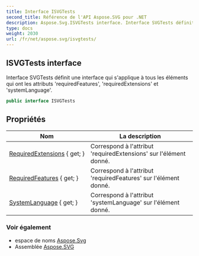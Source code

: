 ```yaml
---
title: Interface ISVGTests
second_title: Référence de l'API Aspose.SVG pour .NET
description: Aspose.Svg.ISVGTests interface. Interface SVGTests définit une interface qui sapplique à tous les éléments qui ont les attributs requiredFeatures requiredExtensions et systemLanguage.
type: docs
weight: 2030
url: /fr/net/aspose.svg/isvgtests/
---
```

## ISVGTests interface

Interface SVGTests définit une interface qui s'applique à tous les éléments qui ont les attributs 'requiredFeatures', 'requiredExtensions' et 'systemLanguage'.

```csharp
public interface ISVGTests
```

## Propriétés

| Nom | La description |
| --- | --- |
| [RequiredExtensions](../../aspose.svg/isvgtests/requiredextensions/) { get; } | Correspond à l'attribut 'requiredExtensions' sur l'élément donné. |
| [RequiredFeatures](../../aspose.svg/isvgtests/requiredfeatures/) { get; } | Correspond à l'attribut 'requiredFeatures' sur l'élément donné. |
| [SystemLanguage](../../aspose.svg/isvgtests/systemlanguage/) { get; } | Correspond à l'attribut 'systemLanguage' sur l'élément donné. |

### Voir également

* espace de noms [Aspose.Svg](../../aspose.svg/)
* Assemblée [Aspose.SVG](../../)


